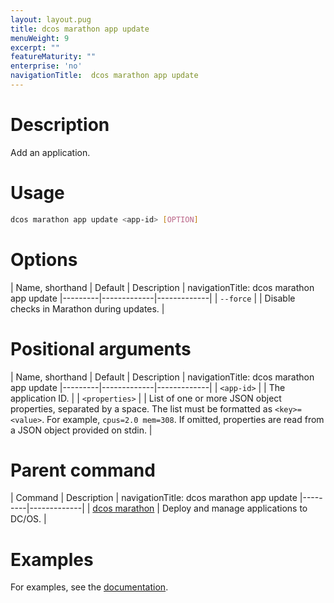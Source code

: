 ```yaml
---
layout: layout.pug
title: dcos marathon app update
menuWeight: 9
excerpt: ""
featureMaturity: ""
enterprise: 'no'
navigationTitle:  dcos marathon app update
---
```


<!-- This source repo for this topic is https://github.com/dcos/dcos-docs -->


# Description
Add an application.

# Usage

```bash
dcos marathon app update <app-id> [OPTION]
```

# Options

| Name, shorthand | Default | Description |
navigationTitle:  dcos marathon app update
|---------|-------------|-------------|
| `--force`   |             | Disable checks in Marathon during updates. |

# Positional arguments

| Name, shorthand | Default | Description |
navigationTitle:  dcos marathon app update
|---------|-------------|-------------|
| `<app-id>`   |             |  The application ID. |
| `<properties>`   |             |  List of one or more JSON object properties, separated by a space. The list must be formatted as `<key>=<value>`. For example, `cpus=2.0 mem=308`. If omitted, properties are read from a JSON object provided on stdin. |


# Parent command

| Command | Description |
navigationTitle:  dcos marathon app update
|---------|-------------|
| [dcos marathon](/docs/1.10/cli/command-reference/dcos-marathon/) | Deploy and manage applications to DC/OS. |

# Examples

For examples, see the [documentation](/docs/1.10/deploying-services/update-user-service/).
